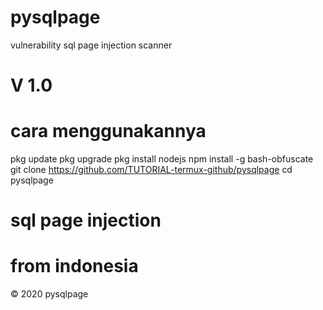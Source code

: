 # pysqlpage
vulnerability  sql page injection scanner 
# V 1.0
# cara menggunakannya
pkg update 
pkg upgrade
pkg install nodejs
npm install -g bash-obfuscate
git clone https://github.com/TUTORIAL-termux-github/pysqlpage
cd pysqlpage
# sql page injection
# from indonesia
© 2020 pysqlpage

